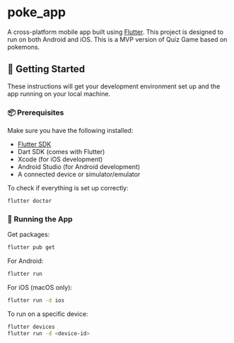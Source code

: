 # poke_app
A cross-platform mobile app built using [Flutter](https://flutter.dev/). This project is designed to run on both Android and iOS. This is a MVP version of Quiz Game based on pokemons.


## 🚀 Getting Started

These instructions will get your development environment set up and the app running on your local machine.

### 📦 Prerequisites

Make sure you have the following installed:

- [Flutter SDK](https://docs.flutter.dev/get-started/install)
- Dart SDK (comes with Flutter)
- Xcode (for iOS development)
- Android Studio (for Android development)
- A connected device or simulator/emulator

To check if everything is set up correctly:

```bash
flutter doctor
```
### 📲 Running the App

Get packages:
```bash
flutter pub get
```
For Android:
```bash
flutter run
```
For iOS (macOS only):
```bash
flutter run -d ios
```
To run on a specific device:
```bash
flutter devices
flutter run -d <device-id>
```
